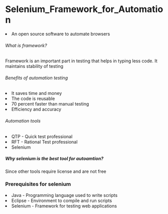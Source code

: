# Selenium_Framework_for_Automation
<li> An open source software to automate browsers </li> 
<h6> What is framework? </h6>
<p> Framework is an important part in testing that helps in typing less code. It maintains stability of testing </p>
<h6> Benefits of automation testing </h6> 
<li> It saves time and money </li>
<li> The code is reusable </li>
<li> 70 percent faster than manual testing </li>
<li> Efficiency and accuracy </li>
<h6> Automation tools </h6>
<li> QTP - Quick test professional </li>
<li> RFT - Rational Test professional </li>
<li> Selenium </li>
<h5> Why selenium is the best tool for autoamtion? </h5>
<p> Since other tools require license and are not free </p>
<h3> Prerequisites for selenium </h3>
<li> Java - Programming language used to write scripts </li>
<li> Eclipse - Environment to compile and run scripts </li>
<li> Selenium - Framework for testing web applications </li>
